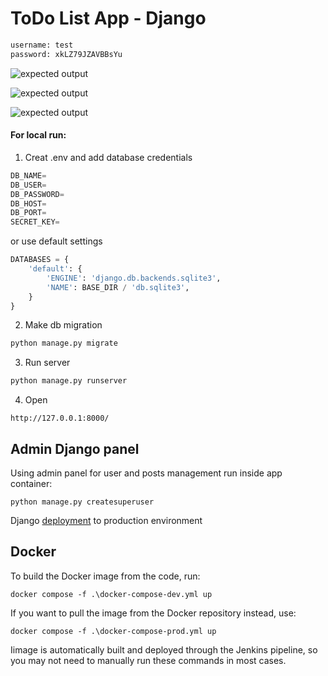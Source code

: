 # ToDo List App - Django


```python
username: test
password: xkLZ79JZAVBBsYu
```



![expected output](https://i.imgur.com/lwSD66R.png)

![expected output](https://i.imgur.com/i4KU4eA.png)

![expected output](https://i.imgur.com/gULqAVW.png)
<br/>

#### For local run:
1. Creat .env and add database credentials
```python
DB_NAME=
DB_USER=
DB_PASSWORD=
DB_HOST=
DB_PORT=
SECRET_KEY=
```
or use default settings

```python
DATABASES = {
    'default': {
        'ENGINE': 'django.db.backends.sqlite3',
        'NAME': BASE_DIR / 'db.sqlite3',
    }
}
```
2. Make db migration
```cmd
python manage.py migrate
```
3. Run server
```cmd
python manage.py runserver
```
4. Open
```link
http://127.0.0.1:8000/
```

## Admin Django panel
Using admin panel for user and posts management run inside app container:

```pyuthon
python manage.py createsuperuser
```

Django [deployment](https://developer.mozilla.org/en-US/docs/Learn/Server-side/Django/Deployment) to production environment

## Docker

To build the Docker image from the code, run:

```
docker compose -f .\docker-compose-dev.yml up
```

If you want to pull the image from the Docker repository instead, use:

```
docker compose -f .\docker-compose-prod.yml up
```

Iimage is automatically built and deployed through the Jenkins pipeline, so you may not need to manually run these commands in most cases.

<br/>

![]()


